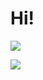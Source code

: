 # Hi!

![](https://github-readme-stats.vercel.app/api?username=mariocadenas&count_private=true&show_icons=true&theme=dracula)

![](https://github-readme-stats.vercel.app/api/top-langs/?username=mariocadenas&layout=compact&theme=dracula&exclude_repo=configs,perf-one,despliegue-web,interfaces)
